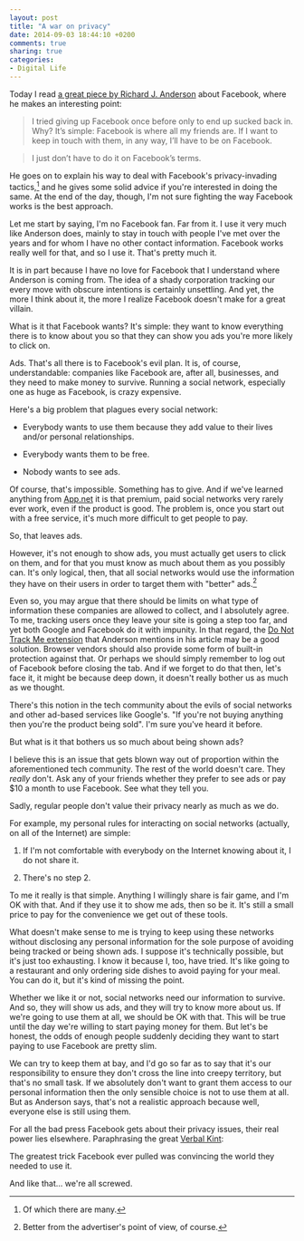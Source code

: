 ```yaml
---
layout: post
title: "A war on privacy"
date: 2014-09-03 18:44:10 +0200
comments: true
sharing: true
categories: 
- Digital Life
---
```


Today I read [a great piece by Richard J. Anderson](http://www.sanspoint.com/archives/2014/09/03/facebook-terms/) about Facebook, where he makes an interesting point:

> I tried giving up Facebook once before only to end up sucked back in. Why? It’s simple: Facebook is where all my friends are. If I want to keep in touch with them, in any way, I’ll have to be on Facebook.

> I just don’t have to do it on Facebook’s terms.

He goes on to explain his way to deal with Facebook's privacy-invading tactics,[^1] and he gives some solid advice if you're interested in doing the same. At the end of the day, though, I'm not sure fighting the way Facebook works is the best approach.

[^1]: Of which there are many.

Let me start by saying, I'm no Facebook fan. Far from it. I use it very much like Anderson does, mainly to stay in touch with people I've met over the years and for whom I have no other contact information. Facebook works really well for that, and so I use it. That's pretty much it. 

It is in part because I have no love for Facebook that I understand where Anderson is coming from. The idea of a shady corporation tracking our every move with obscure intentions is certainly unsettling. And yet, the more I think about it, the more I realize Facebook doesn't make for a great villain.
 
What is it that Facebook wants? It's simple: they want to know everything there is to know about you so that they can show you ads you're more likely to click on.

Ads. That's all there is to Facebook's evil plan. It is, of course, understandable: companies like Facebook are, after all, businesses, and they need to make money to survive. Running a social network, especially one as huge as Facebook, is crazy expensive.

Here's a big problem that plagues every social network:

* Everybody wants to use them because they add value to their lives and/or personal relationships.

* Everybody wants them to be free.

* Nobody wants to see ads.

Of course, that's impossible. Something has to give. And if we've learned anything from [App.net](http://www.marco.org/2014/05/06/adn-is-mostly-over) it is that premium, paid social networks very rarely ever work, even if the product is good. The problem is, once you start out with a free service, it's much more difficult to get people to pay.

So, that leaves ads.

However, it's not enough to show ads, you must actually get users to click on them, and for that you must know as much about them as you possibly can. It's only logical, then, that all social networks would use the information they have on their users in order to target them with "better" ads.[^2]

[^2]: Better from the advertiser's point of view, of course.

Even so, you may argue that there should be limits on what type of information these companies are allowed to collect, and I absolutely agree. To me, tracking users once they leave your site is going a step too far, and yet both Google and Facebook do it with impunity. In that regard, the [Do Not Track Me extension](http://www.abine.com/index.html) that Anderson mentions in his article may be a good solution. Browser vendors should also provide some form of built-in protection against that. Or perhaps we should simply remember to log out of Facebook before closing the tab. And if we forget to do that then, let's face it, it might be because deep down, it doesn't really bother us as much as we thought.

There's this notion in the tech community about the evils of social networks and other ad-based services like Google's. "If you're not buying anything then you're the product being sold". I'm sure you've heard it before.

But what is it that bothers us so much about being shown ads?

I believe this is an issue that gets blown way out of proportion within the aforementioned tech community. The rest of the world doesn't care. They _really_ don't. Ask any of your friends whether they prefer to see ads or pay $10 a month to use Facebook. See what they tell you.

Sadly, regular people don't value their privacy nearly as much as we do.

For example, my personal rules for interacting on social networks (actually, on all of the Internet) are simple:

1. If I'm not comfortable with everybody on the Internet knowing about it, I do not share it.

2. There's no step 2.

To me it really is that simple. Anything I willingly share is fair game, and I'm OK with that. And if they use it to show me ads, then so be it. It's still a small price to pay for the convenience we get out of these tools.

What doesn't make sense to me is trying to keep using these networks without disclosing any personal information for the sole purpose of avoiding being tracked or being shown ads. I suppose it's technically possible, but it's just too exhausting. I know it because I, too, have tried. It's like going to a restaurant and only ordering side dishes to avoid paying for your meal. You can do it, but it's kind of missing the point.

Whether we like it or not, social networks need our information to survive. And so, they will show us ads, and they will try to know more about us. If we're going to use them at all, we should be OK with that. This will be true until the day we're willing to start paying money for them. But let's be honest, the odds of enough people suddenly deciding they want to start paying to use Facebook are pretty slim.

We can try to keep them at bay, and I'd go so far as to say that it's our responsibility to ensure they don't cross the line into creepy territory, but that's no small task. If we absolutely don't want to grant them access to our personal information then the only sensible choice is not to use them at all. But as Anderson says, that's not a realistic approach because well, everyone else is still using them. 

For all the bad press Facebook gets about their privacy issues, their real power lies elsewhere. Paraphrasing the great [Verbal Kint](http://en.wikiquote.org/wiki/The_Usual_Suspects):

The greatest trick Facebook ever pulled was convincing the world they needed to use it.

And like that... we're all screwed.